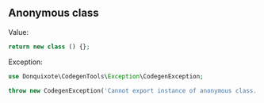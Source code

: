 ## Anonymous class

Value:

```php
return new class () {};
```

Exception:

```php
use Donquixote\CodegenTools\Exception\CodegenException;

throw new CodegenException('Cannot export instance of anonymous class.');
```
